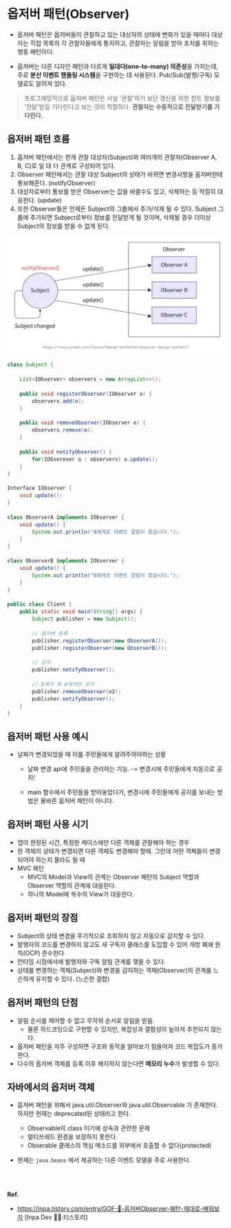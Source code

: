 # 옵저버 패턴(Observer)

- 옵저버 패턴은 옵저버들이 관찰하고 있는 대상자의 상태에 변화가 있을 때마다 대상자는 직접 목록의 각 관찰자들에게 통지하고, 관찰자는 알림을 받아 조치를 취하는 행동 패턴이다.

- 옵저버는 다른 디자인 패턴과 다르게 **일대다(one-to-many) 의존성**을 가지는데, 주로 **분산 이벤트 핸들링 시스템**을 구현하는 데 사용된다. Pub/Sub(발행/구독) 모델로도 알려져 있다.

> 프로그래밍적으로 옵저버 패턴은 사실 '관찰'하기 보단 갱신을 위한 힌트 정보를 '전달'받길 기다린다고 보는 것이 적절하다. **관찰자는 수동적으로 전달받기를 기다린다.**

## 옵저버 패턴 흐름
1. 옵저버 패턴에서는 한개 관찰 대상자(Subject)와 여러개의 관찰자(Observer A, B, C)로 일 대 다 관계로 구성되어 있다.
2. Observer 패턴에서는 관찰 대상 Subject의 상태가 바뀌면 변경사항을 옵저버한테 통보해준다. (notifyObserver)
3. 대상자로부터 통보를 받은 Observer는 값을 바꿀수도 있고, 삭제하는 등 적절히 대응한다. (update)
4. 또한 Observer들은 언제든 Subject의 그룹에서 추가/삭제 될 수 있다. Subject 그룹에 추가되면 Subject로부터 정보를 전달받게 될 것이며, 삭제될 경우 더이상 Subject의 정보를 받을 수 없게 된다.

![ObserverPattern](/DesignPattern/images/observer.png)

```java
class Subject {

    List<IObserver> observers = new ArrayList<>();

    public void registerObserver(IObserver o) {
        observers.add(o);
    }

    public void removeObserver(IObserver o) {
        observers.remove(o);
    }

    public void notifyObserver() {
        for(IObserever o : observers) o.update();
    }
}

Interface IObserver {
    void update();
}

class ObserverA implements IObserver {
    void update() {
        System.out.println("A에게로 이벤트 알림이 왔습니다.");
    }
}

class ObserverB implements IObserver {
    void update() {
        System.out.println("B에게로 이벤트 알림이 왔습니다.");
    }
}

public class Client {
    public static void main(String[] args) {
        Subject publisher = new Subject();

        // 옵저버 등록
        publisher.registerObserver(new ObserverA());
        publisher.registerObserver(new ObserverB());

        // 공지
        publisher.notifyObserver();
        
        // B제거 후 A에게만 공지
        publisher.removeObserver(o2);
        publisher.notifyObserver();
    }
}

```

## 옵저버 패턴 사용 예시

- 날짜가 변경되었을 때 이를 주민들에게 알려주어야하는 상황

    - 날짜 변경 api에 주민들을 관리하는 기능. -> 변경시에 주민들에게 자동으로 공지!

    - main 함수에서 주민들을 받아놓았다가, 변경시에 주민들에게 공지를 보내는 방법은 올바른 옵저버 패턴이 아니다.


## 옵저버 패턴 사용 시기
- 앱이 한정된 시간, 특정한 케이스에만 다른 객체를 관찰해야 하는 경우
- 한 객체의 상태가 변경되면 다른 객체도 변경해야 할때. 그런데 어떤 객체들이 변경되어야 하는지 몰라도 될 때
- MVC 패턴
    - MVC의 Model과 View의 관계는 Observer 패턴의 Subject 역할과 Observer 역할의 관계에 대응된다.
    - 하나의 Model에 복수의 View가 대응한다.

## 옵저버 패턴의 장점
- Subject의 상태 변경을 주기적으로 조회하지 않고 자동으로 감지할 수 있다.
- 발행자의 코드를 변경하지 않고도 새 구독자 클래스를 도입할 수 있어 개방 폐쇄 원칙(OCP) 준수한다
- 런타임 시점에서에 발행자와 구독 알림 관계를 맺을 수 있다.
- 상태를 변경하는 객체(Subject)와 변경을 감지하는 객체(Observer)의 관계를 느슨하게 유지할 수 있다. (느슨한 결합)


## 옵저버 패턴의 단점
- 알림 순서를 제어할 수 없고 무작위 순서로 알림을 받음.
    - 물론 하드코딩으로 구현할 수 있지만, 복잡성과 결합성이 높아져 추천되지 않는다.
- 옵저버 패턴을 자주 구성하면 구조와 동작을 알아보기 힘들어져 코드 복잡도가 증가한다.
- 다수의 옵저버 객체를 등록 이후 해지하지 않는다면 **메모리 누수**가 발생할 수 있다.


## 자바에서의 옵저버 객체

- 옵저버 패턴을 위해서 java.util.Observer와 java.util.Observable 가 존재한다. 하지만 현재는 deprecated된 상태라고 한다. 

    - Observable이 class 이기에 상속과 관련한 문제
    - 멀티쓰레드 환경을 보장하지 못한다.
    - Obserable 클래스의 핵심 메소드를 외부에서 호출할 수 없다(protected)

- 현재는 `java.beans` 에서 제공하는 다른 이벤트 모델을 주로 사용한다.



<br>
<br>

**Ref.**

- https://inpa.tistory.com/entry/GOF-💠-옵저버Observer-패턴-제대로-배워보자 [Inpa Dev 👨‍💻:티스토리]
